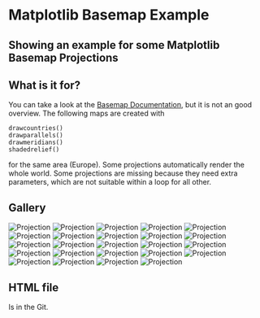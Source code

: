 
# Matplotlib Basemap Example
Showing an example for some Matplotlib Basemap Projections
--------


## What is it for?

You can take a look at the [Basemap Documentation](http://matplotlib.org/basemap/users/), but it is not an good overview.
The following maps are created with
```
drawcountries()
drawparallels()
drawmeridians()
shadedrelief()

```
for the same area (Europe). Some projections automatically render the whole world. Some projections are missing because they need extra parameters, which are not suitable within a loop for all other.

## Gallery
![Projection](https://github.com/balzer82/BasemapExampleGallery/blob/master/Basemap-aea-Projection.png?raw=true)
![Projection](https://github.com/balzer82/BasemapExampleGallery/blob/master/Basemap-aeqd-Projection.png?raw=true)
![Projection](https://github.com/balzer82/BasemapExampleGallery/blob/master/Basemap-cass-Projection.png?raw=true)
![Projection](https://github.com/balzer82/BasemapExampleGallery/blob/master/Basemap-cea-Projection.png?raw=true)
![Projection](https://github.com/balzer82/BasemapExampleGallery/blob/master/Basemap-cyl-Projection.png?raw=true)
![Projection](https://github.com/balzer82/BasemapExampleGallery/blob/master/Basemap-eck4-Projection.png?raw=true)
![Projection](https://github.com/balzer82/BasemapExampleGallery/blob/master/Basemap-eqdc-Projection.png?raw=true)
![Projection](https://github.com/balzer82/BasemapExampleGallery/blob/master/Basemap-gall-Projection.png?raw=true)
![Projection](https://github.com/balzer82/BasemapExampleGallery/blob/master/Basemap-gnom-Projection.png?raw=true)
![Projection](https://github.com/balzer82/BasemapExampleGallery/blob/master/Basemap-hammer-Projection.png?raw=true)
![Projection](https://github.com/balzer82/BasemapExampleGallery/blob/master/Basemap-kav7-Projection.png?raw=true)
![Projection](https://github.com/balzer82/BasemapExampleGallery/blob/master/Basemap-laea-Projection.png?raw=true)
![Projection](https://github.com/balzer82/BasemapExampleGallery/blob/master/Basemap-lcc-Projection.png?raw=true)
![Projection](https://github.com/balzer82/BasemapExampleGallery/blob/master/Basemap-mbtfpq-Projection.png?raw=true)
![Projection](https://github.com/balzer82/BasemapExampleGallery/blob/master/Basemap-merc-Projection.png?raw=true)
![Projection](https://github.com/balzer82/BasemapExampleGallery/blob/master/Basemap-mill-Projection.png?raw=true)
![Projection](https://github.com/balzer82/BasemapExampleGallery/blob/master/Basemap-moll-Projection.png?raw=true)
![Projection](https://github.com/balzer82/BasemapExampleGallery/blob/master/Basemap-nsper-Projection.png?raw=true)
![Projection](https://github.com/balzer82/BasemapExampleGallery/blob/master/Basemap-poly-Projection.png?raw=true)
![Projection](https://github.com/balzer82/BasemapExampleGallery/blob/master/Basemap-robin-Projection.png?raw=true)
![Projection](https://github.com/balzer82/BasemapExampleGallery/blob/master/Basemap-sinu-Projection.png?raw=true)
![Projection](https://github.com/balzer82/BasemapExampleGallery/blob/master/Basemap-stere-Projection.png?raw=true)
![Projection](https://github.com/balzer82/BasemapExampleGallery/blob/master/Basemap-tmerc-Projection.png?raw=true)
![Projection](https://github.com/balzer82/BasemapExampleGallery/blob/master/BasemapRenderTimes.png?raw=true)
## HTML file

Is in the Git.
